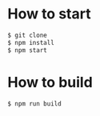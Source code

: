 # How to start

```bash
$ git clone
$ npm install
$ npm start
```

# How to build

```
$ npm run build
```
